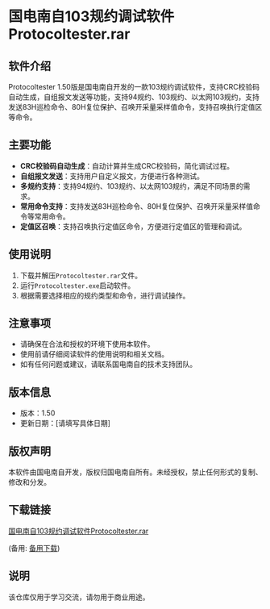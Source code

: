 # 国电南自103规约调试软件Protocoltester.rar

## 软件介绍
Protocoltester 1.50版是国电南自开发的一款103规约调试软件，支持CRC校验码自动生成，自组报文发送等功能，支持94规约、103规约、以太网103规约，支持发送83H巡检命令、80H复位保护、召唤开采量采样值命令，支持召唤执行定值区等命令。

## 主要功能
- **CRC校验码自动生成**：自动计算并生成CRC校验码，简化调试过程。
- **自组报文发送**：支持用户自定义报文，方便进行各种测试。
- **多规约支持**：支持94规约、103规约、以太网103规约，满足不同场景的需求。
- **常用命令支持**：支持发送83H巡检命令、80H复位保护、召唤开采量采样值命令等常用命令。
- **定值区召唤**：支持召唤执行定值区命令，方便进行定值区的管理和调试。

## 使用说明
1. 下载并解压`Protocoltester.rar`文件。
2. 运行`Protocoltester.exe`启动软件。
3. 根据需要选择相应的规约类型和命令，进行调试操作。

## 注意事项
- 请确保在合法和授权的环境下使用本软件。
- 使用前请仔细阅读软件的使用说明和相关文档。
- 如有任何问题或建议，请联系国电南自的技术支持团队。

## 版本信息
- 版本：1.50
- 更新日期：[请填写具体日期]

## 版权声明
本软件由国电南自开发，版权归国电南自所有。未经授权，禁止任何形式的复制、修改和分发。

## 下载链接
[国电南自103规约调试软件Protocoltester.rar](https://pan.quark.cn/s/29f06e0f66ff) 

(备用: [备用下载](https://pan.baidu.com/s/11p-j6WpJE3h47s3uIajwcA?pwd=1234))

## 说明

该仓库仅用于学习交流，请勿用于商业用途。
